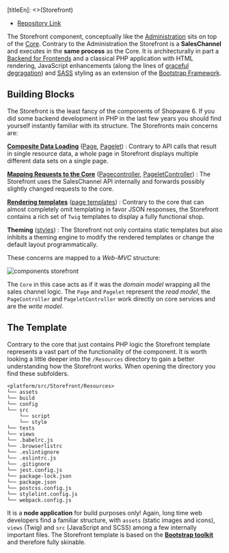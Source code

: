 [titleEn]: <>(Storefront)

* [Repository Link](https://github.com/shopware/platform/tree/master/src/Storefront)

The Storefront component, conceptually like the [Administration](./../2-administration/__categoryInfo.md) sits on top of the [Core](./../1-core/__categoryInfo.md). Contrary to the Administration the Storefront is a **SalesChannel** and executes in the **same process** as the Core. It is architecturally in part a [Backend for Frontends](https://samnewman.io/patterns/architectural/bff/) and a classical PHP application with HTML rendering, JavaScript enhancements (along the lines of [graceful degragation](https://www.w3.org/wiki/Graceful_degradation_versus_progressive_enhancement)) and [SASS](https://sass-lang.com/) styling as an extension of the [Bootstrap Framework](https://www.getbootstrap.com/).

## Building Blocks 

The Storefront is the least fancy of the components of Shopware 6. If you did some backend development in PHP in the last few years you should find yourself instantly familiar with its structure. The Storefronts main concerns are:

**[Composite Data Loading](./10-composite-data-loading.md)** ([Page](https://github.com/shopware/platform/tree/master/src/Storefront/Page), [Pagelet](https://github.com/shopware/platform/tree/master/src/Storefront/Pagelet))
   : Contrary to API calls that result in single resource data, a whole page in Storefront displays multiple different data sets on a single page.
   
**[Mapping Requests to the Core](./20-writing-data.md)** ([Pagecontroller](https://github.com/shopware/platform/tree/master/src/Storefront/PageController), [PageletController](https://github.com/shopware/platform/tree/master/src/Storefront/PageletController))
   : The Storefront uses the SalesChannel API internally and forwards possibly slightly changed requests to the core.
   
**[Rendering templates](./30-template.md)** ([page templates](https://github.com/shopware/platform/tree/master/src/Storefront/Resources/views/storefront/page))
   : Contrary to the core that can almost completely omit templating in favor JSON responses, the Storefront contains a rich set of `Twig` templates to display a fully functional shop.

**Theming** ([styles](https://github.com/shopware/platform/tree/master/src/Storefront/Resources/app/storefront/src/scss))
   : The Storefront not only contains static templates but also inhibits a theming engine to modify the rendered templates or change the default layout programmatically.
   
These concerns are mapped to a *Web-MVC* structure:

![components storefront](./dist/storefront-component.png)

The `Core` in this case acts as if it was the *domain model* wrapping all the sales channel logic. The `Page` and `Pagelet` represent the *read model*, the `PageController` and `PageletController` work directly on core services and are the *write model*.

## The Template

Contrary to the core that just contains PHP logic the Storefront template represents a vast part of the functionality of the component. It is worth looking a little deeper into the `/Resources` directory to gain a better understanding how the Storefront works. When opening the directory you find these subfolders.

```
<platform/src/Storefront/Resources>
└── assets
└── build
└── config
└── src
    └── script
    └── style
└── tests
└── views
└── .babelrc.js
└── .browserlistrc
└── .eslintignore
└── .eslintrc.js
└── .gitignore
└── jest.config.js
└── package-lock.json
└── package.json
└── postcss.config.js
└── stylelint.config.js
└── webpack.config.js
```

It is a **node application** for build purposes only! Again, long time web developers find a familiar structure, with `assets` (static images and icons), `views` (Twig) and `src` (JavaScript and SCSS) among a few internally important files. The Storefront template is based on the [**Bootstrap toolkit**](https://www.getbootstrap.com/) and therefore fully skinable.


 
